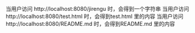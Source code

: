 当用户访问 http://localhost:8080/jirengu 时，会得到一个字符串
当用户访问 http://localhost:8080/test.html 时，会得到test.html 里的内容
当用户访问 http://localhost:8080/README.md 时，会得到README.md 里的内容
